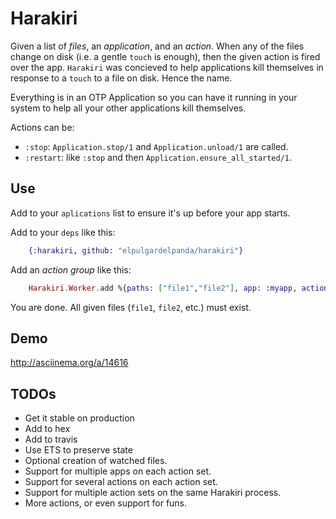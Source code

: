 # Harakiri

Given a list of _files_, an _application_, and an _action_. When any of the
files change on disk (i.e. a gentle `touch` is enough), then the given action
is fired over the app. `Harakiri` was concieved to help applications kill
themselves in response to a `touch` to a file on disk. Hence the name.

Everything is in an OTP Application so you can have it running in your
system to help all your other applications kill themselves.

Actions can be:

* `:stop`: `Application.stop/1` and `Application.unload/1` are called.
* `:restart`: like `:stop` and then `Application.ensure_all_started/1`.

## Use

Add to your `aplications` list to ensure it's up before your app starts.

Add to your `deps` like this:

```elixir
    {:harakiri, github: "elpulgardelpanda/harakiri"}
```

Add an _action group_ like this:

```elixir
    Harakiri.Worker.add %{paths: ["file1","file2"], app: :myapp, action: :restart}
```

You are done. All given files (`file1`, `file2`, etc.) must exist.

## Demo

http://asciinema.org/a/14616

## TODOs

* Get it stable on production
* Add to hex
* Add to travis
* Use ETS to preserve state
* Optional creation of watched files.
* Support for multiple apps on each action set.
* Support for several actions on each action set.
* Support for multiple action sets on the same Harakiri process.
* More actions, or even support for funs.
